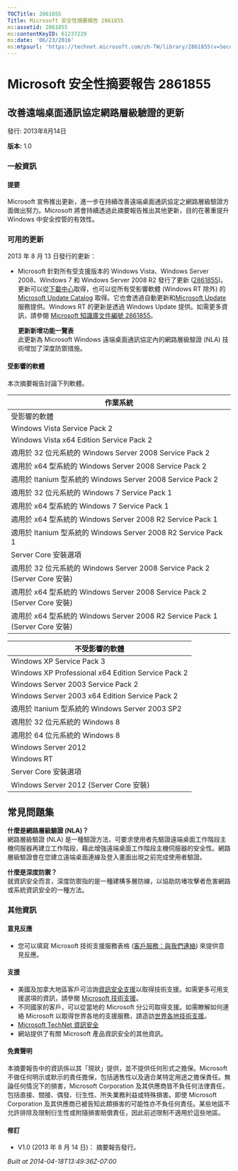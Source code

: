 ```yaml
---
TOCTitle: 2861855
Title: Microsoft 安全性摘要報告 2861855
ms:assetid: 2861855
ms:contentKeyID: 61237229
ms:date: '06/23/2016'
ms:mtpsurl: 'https://technet.microsoft.com/zh-TW/library/2861855(v=Security.10)'
---
```



Microsoft 安全性摘要報告 2861855
================================

改善遠端桌面通訊協定網路層級驗證的更新
--------------------------------------

發行: 2013年8月14日

**版本:** 1.0

### 一般資訊

#### 提要

Microsoft 宣佈推出更新，進一步在持續改善遠端桌面通訊協定之網路層級驗證方面做出努力。Microsoft 將會持續透過此摘要報告推出其他更新，目的在著重提升 Windows 中安全控管的有效性。

### 可用的更新

2013 年 8 月 13 日發行的更新：

-   Microsoft 針對所有受支援版本的 Windows Vista、Windows Server 2008、Windows 7 和 Windows Server 2008 R2 發行了更新 ([2861855](https://support.microsoft.com/kb/2861855))。更新可以從[下載中心](https://www.microsoft.com/download/default.aspx)取得，也可以從所有受影響軟體 (Windows RT 除外) 的 [Microsoft Update Catalog](https://catalog.update.microsoft.com/v7/site/install.aspx) 取得。它也會透過自動更新和[Microsoft Update](https://go.microsoft.com/fwlink/?linkid=40747)服務提供。Windows RT 的更新是透過 Windows Update 提供。如需更多資訊，請參閱 [Microsoft 知識庫文件編號 2861855](https://support.microsoft.com/kb/2861855)。

    **更新新增功能一覽表**  
    此更新為 Microsoft Windows 遠端桌面通訊協定內的網路層級驗證 (NLA) 技術增加了深度防禦措施。

#### 受影響的軟體

本次摘要報告討論下列軟體。

| 作業系統                                                                     |
|------------------------------------------------------------------------------|
| 受影響的軟體                                                                 |
| Windows Vista Service Pack 2                                                 |
| Windows Vista x64 Edition Service Pack 2                                     |
| 適用於 32 位元系統的 Windows Server 2008 Service Pack 2                      |
| 適用於 x64 型系統的 Windows Server 2008 Service Pack 2                       |
| 適用於 Itanium 型系統的 Windows Server 2008 Service Pack 2                   |
| 適用於 32 位元系統的 Windows 7 Service Pack 1                                |
| 適用於 x64 型系統的 Windows 7 Service Pack 1                                 |
| 適用於 x64 型系統的 Windows Server 2008 R2 Service Pack 1                    |
| 適用於 Itanium 型系統的 Windows Server 2008 R2 Service Pack 1                |
| Server Core 安裝選項                                                         |
| 適用於 32 位元系統的 Windows Server 2008 Service Pack 2 (Server Core 安裝)   |
| 適用於 x64 型系統的 Windows Server 2008 Service Pack 2 (Server Core 安裝)    |
| 適用於 x64 型系統的 Windows Server 2008 R2 Service Pack 1 (Server Core 安裝) |

| 不受影響的軟體                                     |
|----------------------------------------------------|
| Windows XP Service Pack 3                          |
| Windows XP Professional x64 Edition Service Pack 2 |
| Windows Server 2003 Service Pack 2                 |
| Windows Server 2003 x64 Edition Service Pack 2     |
| 適用於 Itanium 型系統的 Windows Server 2003 SP2    |
| 適用於 32 位元系統的 Windows 8                     |
| 適用於 64 位元系統的 Windows 8                     |
| Windows Server 2012                                |
| Windows RT                                         |
| Server Core 安裝選項                               |
| Windows Server 2012 (Server Core 安裝)             |

常見問題集
----------


**什麼是網路層級驗證 (NLA)？**  
網路層級驗證 (NLA) 是一種驗證方法，可要求使用者先驗證遠端桌面工作階段主機伺服器再建立工作階段，藉此增強遠端桌面工作階段主機伺服器的安全性。網路層級驗證會在您建立遠端桌面連線及登入畫面出現之前完成使用者驗證。

**什麼是深度防禦？**  
就資訊安全而言，深度防禦指的是一種建構多層防線，以協助防堵攻擊者危害網路或系統資訊安全的一種方法。

### 其他資訊

#### 意見反應

-   您可以填寫 Microsoft 技術支援服務表格 ([客戶服務：與我們連絡](https://support.microsoft.com/common/survey.aspx?scid=sw;en;1257&showpage=1&ws=technet&sd=tech)) 來提供意見反應。

#### 支援

-   美國及加拿大地區客戶可洽詢[資訊安全支援](https://consumersecuritysupport.microsoft.com/default.aspx?mkt=zh-tw)以取得技術支援。如需更多可用支援選項的資訊，請參閱 [Microsoft 技術支援](https://support.microsoft.com/?ln=zh-tw)。
-   不同國家的客戶，可以從當地的 Microsoft 分公司取得支援。如需瞭解如何連絡 Microsoft 以取得世界各地的支援服務，請造訪[世界各地技術支援](https://support.microsoft.com/common/international.aspx)。
-   [Microsoft TechNet 資訊安全](https://technet.microsoft.com/zh-tw/security/default.aspx)
-   網站提供了有關 Microsoft 產品資訊安全的其他資訊。

#### 免責聲明

本摘要報告中的資訊係以其「現狀」提供，並不提供任何形式之擔保。Microsoft 不做任何明示或默示的責任擔保，包括適售性以及適合某特定用途之擔保責任。無論任何情況下的損害，Microsoft Corporation 及其供應商皆不負任何法律責任，包括直接、間接、偶發、衍生性、所失業務利益或特殊損害。即使 Microsoft Corporation 及其供應商已被告知此類損害的可能性亦不負任何責任。某些地區不允許排除及限制衍生性或附隨損害賠償責任，因此前述限制不適用於這些地區。

#### 修訂

-   V1.0 (2013 年 8 月 14 日)： 摘要報告發行。

*Built at 2014-04-18T13:49:36Z-07:00*
